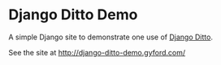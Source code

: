# Django Ditto Demo

A simple Django site to demonstrate one use of [Django Ditto](https://github.com/philgyford/django-ditto).

See the site at http://django-ditto-demo.gyford.com/


